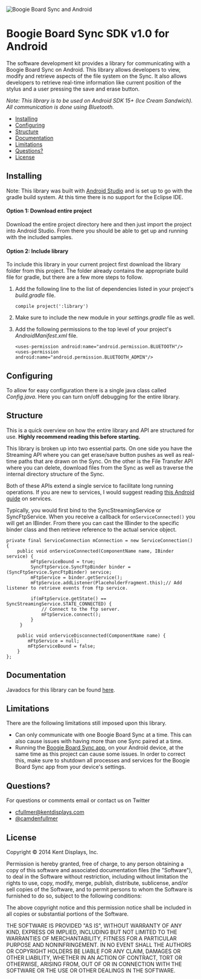 ![Boogie Board Sync and Android](http://i.imgur.com/SH4bzBT.png "Boogie Board Sync and Android")

# Boogie Board Sync SDK v1.0 for Android

The software development kit provides a library for communicating with a Boogie Board Sync on Android. This library allows developers to view, modify and retrieve aspects of the file system on the Sync. It also allows developers to retrieve real-time information like current position of the stylus and a user pressing the save and erase button.

*Note: This library is to be used on Android SDK 15+ (Ice Cream Sandwich). All communication is done using Bluetooth.*

- [Installing](#installing)
- [Configuring](#configuring)
- [Structure](#structure)
- [Documentation](#documentation)
- [Limitations](#limitations)
- [Questions?](#questions)
- [License](#license)

## Installing

Note: This library was built with [Android Studio](http://developer.android.com/sdk/installing/studio.html) and is set up to go with the gradle build system. At this time there is no support for the Eclipse IDE.

#### Option 1: Download entire project
Download the entire project directory here and then just import the project into Android Studio. From there you should be able to get up and running with the included samples.

#### Option 2: Include library
To include this library in your current project first download the library folder from this project. The folder already contains the appropriate build file for gradle, but there are a few more steps to follow.

1. Add the following line to the list of dependencies listed in your project's *build.gradle* file.

	```
	compile project(':library')
	```

2. Make sure to include the new module in your *settings.gradle* file as well.

3. Add the following permissions to the top level of your project's *AndroidManifest.xml* file.

	```
	<uses-permission android:name="android.permission.BLUETOOTH"/>
    <uses-permission android:name="android.permission.BLUETOOTH_ADMIN"/>
    ```

## Configuring
To allow for easy configuration there is a single java class called *Config.java*. Here you can turn on/off debugging for the entire library.

## Structure
This is a quick overview on how the entire library and API are structured for use. **Highly recommend reading this before starting.**

This library is broken up into two essential parts. On one side you have the Streaming API where you can get erase/save button pushes as well as real-time paths that are drawn on the Sync. On the other is the File Transfer API where you can delete, download files from the Sync as well as traverse the internal directory structure of the Sync.

Both of these APIs extend a single service to facilitate long running operations. If you are new to services, I would suggest reading [this Android guide](http://developer.android.com/guide/components/services.html) on services.

Typically, you would first bind to the SyncStreamingService or SyncFtpService. When you receive a callback for ```onServiceConnected()``` you will get an IBinder. From there you can cast the IBinder to the specific binder class and then retrieve reference to the actual service object.


```
private final ServiceConnection mConnection = new ServiceConnection() {
	public void onServiceConnected(ComponentName name, IBinder service) {
         mFtpServiceBound = true;
         SyncFtpService.SyncFtpBinder binder = (SyncFtpService.SyncFtpBinder) service;
         mFtpService = binder.getService();
         mFtpService.addListener(PlaceholderFragment.this);// Add listener to retrieve events from ftp service.

         if(mFtpService.getState() == SyncStreamingService.STATE_CONNECTED) {
             // Connect to the ftp server.
             mFtpService.connect();
         }
     }

    public void onServiceDisconnected(ComponentName name) {
        mFtpService = null;
        mFtpServiceBound = false;
    }
};
```


## Documentation

Javadocs for this library can be found [here](#).


## Limitations
There are the following limitations still imposed upon this library.

- Can only communicate with one Boogie Board Sync at a time. This can also cause issues with having more than one Sync paired at a time.
- Running the [Boogie Board Sync app](https://play.google.com/store/apps/details?id=com.improvelectronics.sync_android), on your Android device, at the same time as this project can cause some issues. In order to correct this, make sure to shutdown all processes and services for the Boogie Board Sync app from your device's settings.

## Questions?

For questions or comments email or contact us on Twitter

- [cfullmer@kentdisplays.com](mailto:cfullmer@kentdisplays.com)
- [@camdenfullmer](http://twitter.com/camdenfullmer)

## License

Copyright © 2014 Kent Displays, Inc.

Permission is hereby granted, free of charge, to any person obtaining a copy
of this software and associated documentation files (the "Software"), to deal
in the Software without restriction, including without limitation the rights
to use, copy, modify, merge, publish, distribute, sublicense, and/or sell
copies of the Software, and to permit persons to whom the Software is
furnished to do so, subject to the following conditions:

The above copyright notice and this permission notice shall be included in
all copies or substantial portions of the Software.

THE SOFTWARE IS PROVIDED "AS IS", WITHOUT WARRANTY OF ANY KIND, EXPRESS OR
IMPLIED, INCLUDING BUT NOT LIMITED TO THE WARRANTIES OF MERCHANTABILITY,
FITNESS FOR A PARTICULAR PURPOSE AND NONINFRINGEMENT. IN NO EVENT SHALL THE
AUTHORS OR COPYRIGHT HOLDERS BE LIABLE FOR ANY CLAIM, DAMAGES OR OTHER
LIABILITY, WHETHER IN AN ACTION OF CONTRACT, TORT OR OTHERWISE, ARISING FROM,
OUT OF OR IN CONNECTION WITH THE SOFTWARE OR THE USE OR OTHER DEALINGS IN
THE SOFTWARE.
